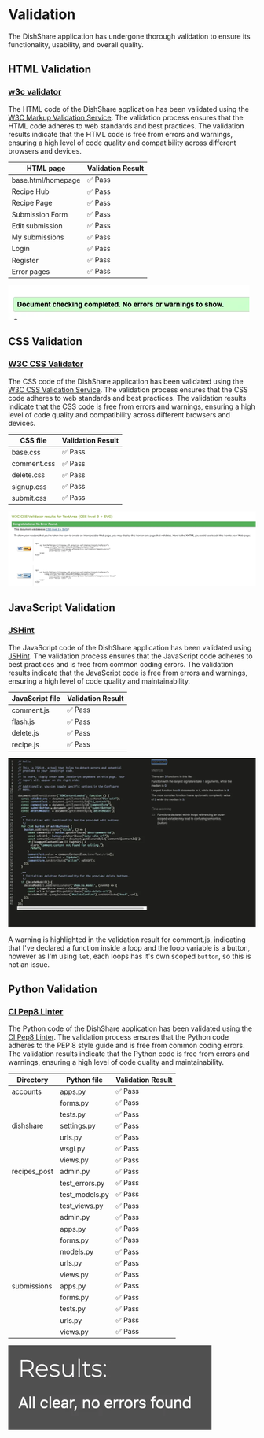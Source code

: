 # Validation 

The DishShare application has undergone thorough validation to ensure its functionality, usability, and overall quality. 

## HTML Validation
### [w3c validator](https://validator.w3.org/)
The HTML code of the DishShare application has been validated using the [W3C Markup Validation Service](https://validator.w3.org/). The validation process ensures that the HTML code adheres to web standards and best practices. The validation results indicate that the HTML code is free from errors and warnings, ensuring a high level of code quality and compatibility across different browsers and devices.

| HTML page | Validation Result| 
|------------|-------------------|
| base.html/homepage | ✅ Pass |
| Recipe Hub | ✅ Pass |
| Recipe Page | ✅ Pass |
| Submission Form | ✅ Pass |
| Edit submission | ✅ Pass |
| My submissions | ✅ Pass |
| Login | ✅ Pass |
| Register | ✅ Pass |
| Error pages | ✅ Pass |

![W3C Validation Result](/documentation/images/w3c.webp)

## CSS Validation
### [W3C CSS Validator](https://jigsaw.w3.org/css-validator/)
The CSS code of the DishShare application has been validated using the [W3C CSS Validation Service](https://jigsaw.w3.org/css-validator/). The validation process ensures that the CSS code adheres to web standards and best practices. The validation results indicate that the CSS code is free from errors and warnings, ensuring a high level of code quality and compatibility across different browsers and devices.

| CSS file | Validation Result |
|----------|-------------------|
| base.css | ✅ Pass |
| comment.css | ✅ Pass |
| delete.css | ✅ Pass |
| signup.css | ✅ Pass |
| submit.css | ✅ Pass |

![W3C CSS Validation Result](/documentation/images/w3c-css.webp)

## JavaScript Validation
### [JSHint](https://jshint.com/)
The JavaScript code of the DishShare application has been validated using [JSHint](https://jshint.com/). The validation process ensures that the JavaScript code adheres to best practices and is free from common coding errors. The validation results indicate that the JavaScript code is free from errors and warnings, ensuring a high level of code quality and maintainability.

| JavaScript file | Validation Result |
|-----------------|-------------------|
| comment.js | ✅ Pass |
| flash.js | ✅ Pass |
| delete.js | ✅ Pass |
| recipe.js | ✅ Pass |

![JSHint Validation Result of comment.js](/documentation/images/js-comment.webp)

A warning is highlighted in the validation result for comment.js, indicating that I've declared a function inside a loop and the loop variable is a button, however as I'm using `let`, each loops has it's own scoped `button`, so this is not an issue.

## Python Validation
### [CI Pep8 Linter](https://pep8ci.herokuapp.com/)
The Python code of the DishShare application has been validated using the [CI Pep8 Linter](https://pep8ci.herokuapp.com/). The validation process ensures that the Python code adheres to the PEP 8 style guide and is free from common coding errors. The validation results indicate that the Python code is free from errors and warnings, ensuring a high level of code quality and maintainability.

|Directory| Python file | Validation Result |
|-------------|-------------|-------------------|
|accounts| apps.py | ✅ Pass |
|| forms.py | ✅ Pass |
|| tests.py | ✅ Pass |
|dishshare| settings.py | ✅ Pass |
|| urls.py | ✅ Pass |
|| wsgi.py | ✅ Pass |
|| views.py | ✅ Pass |
|recipes_post| admin.py | ✅ Pass |
|| test_errors.py | ✅ Pass |
|| test_models.py | ✅ Pass |
|| test_views.py | ✅ Pass |
|| admin.py | ✅ Pass |
|| apps.py | ✅ Pass |
|| forms.py | ✅ Pass |
|| models.py | ✅ Pass |
|| urls.py | ✅ Pass |
|| views.py | ✅ Pass | 
| submissions | apps.py | ✅ Pass |
|| forms.py | ✅ Pass |
|| tests.py | ✅ Pass |
|| urls.py | ✅ Pass |
|| views.py | ✅ Pass |

![CI Pep8 Linter Validation Result of app.py](/documentation/images/pep8.webp)
